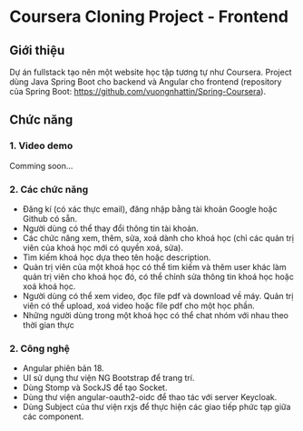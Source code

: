 # Coursera Cloning Project - Frontend
## Giới thiệu 
Dự án fullstack tạo nên một website học tập tương tự như Coursera. Project dùng Java Spring Boot cho backend và Angular cho frontend (repository của Spring Boot: https://github.com/vuongnhattin/Spring-Coursera). 
## Chức năng
### 1. Video demo
Comming soon...
### 2. Các chức năng
- Đăng kí (có xác thực email), đăng nhập bằng tài khoản Google hoặc Github có sẵn.
- Người dùng có thể thay đổi thông tin tài khoản.
- Các chức năng xem, thêm, sửa, xoá dành cho khoá học (chỉ các quản trị viên của khoá học mới có quyền xoá, sửa).
- Tìm kiếm khoá học dựa theo tên hoặc description.
- Quản trị viên của một khoá học có thể tìm kiếm và thêm user khác làm quản trị viên cho khoá học đó, có thể chỉnh sửa thông tin khoá học hoặc xoá khoá học.
- Người dùng có thể xem video, đọc file pdf và download về máy. Quản trị viên có thể upload, xoá video hoặc file pdf cho một học phần.
- Những người dùng trong một khoá học có thể chat nhóm với nhau theo thời gian thực
### 2. Công nghệ
- Angular phiên bản 18.
- UI sử dụng thư viện NG Bootstrap để trang trí.
- Dùng Stomp và SockJS để tạo Socket.
- Dùng thư viện angular-oauth2-oidc để thao tác với server Keycloak.
- Dùng Subject của thư viện rxjs để thực hiện các giao tiếp phức tạp giữa các component.
